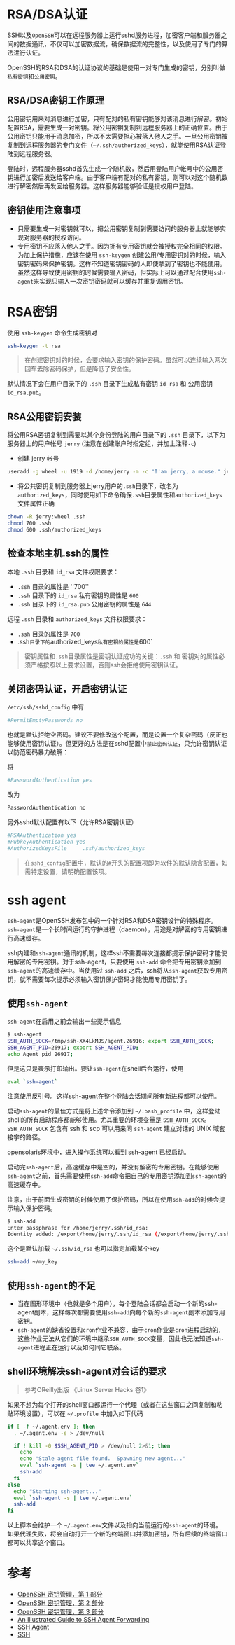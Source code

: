 # RSA/DSA认证

SSH以及`OpenSSH`可以在远程服务器上运行sshd服务进程，加密客户端和服务器之间的数据通讯，不仅可以加密数据流，确保数据流的完整性，以及使用了专门的算法进行认证。

OpenSSH的RSA和DSA的认证协议的基础是使用一对专门生成的密钥，分别叫做`私有密钥`和`公用密钥`。

## RSA/DSA密钥工作原理

公用密钥用来对消息进行加密，只有配对的私有密钥能够对该消息进行解密。初始配置RSA，需要生成一对密钥。将公用密钥复制到远程服务器上的正确位置。由于公用密钥只能用于消息加密，所以不太需要担心被落入他人之手。一旦公用密钥被复制到远程服务器的专门文件（`~/.ssh/authorized_keys`），就能使用RSA认证登陆到远程服务器。

登陆时，远程服务器sshd首先生成一个随机数，然后用登陆用户帐号中的公用密钥进行加密后发送给客户端。由于客户端有配对的私有密钥，则可以对这个随机数进行解密然后再发回给服务器。这样服务器能够验证是授权用户登陆。

## 密钥使用注意事项

* 只需要生成一对密钥就可以，把公用密钥复制到需要访问的服务器上就能够实现对服务器的授权访问。
* 专用密钥不应落入他人之手。因为拥有专用密钥就会被授权完全相同的权限。为加上保护措施，应该在使用 `ssh-keygen` 创建公用/专用密钥对的时候，输入密钥密码来保护密钥。这样不知道密钥密码的人即使拿到了密钥也不能使用。虽然这样导致使用密钥的时候需要输入密码，但实际上可以通过配合使用`ssh-agent`来实现只输入一次密钥密码就可以缓存并重复调用密钥。

# RSA密钥

使用 `ssh-keygen` 命令生成密钥对

```bash
ssh-keygen -t rsa
```

> 在创建密钥对的时候，会要求输入密钥的保护密码。虽然可以连续输入两次回车去除密码保护，但是降低了安全性。

默认情况下会在用户目录下的 `.ssh` 目录下生成私有密钥 `id_rsa` 和 公用密钥 `id_rsa.pub`。

## RSA公用密钥安装

将公用RSA密钥复制到需要以某个身份登陆的用户目录下的 `.ssh` 目录下，以下为服务器上的用户帐号 `jerry` (注意在创建账户时指定组，并加上注释`-c`)
* 创建 jerry 帐号

```bash
useradd -g wheel -u 1919 -d /home/jerry -m -c "I'am jerry, a mouse." jerry
```

* 将公共密钥复制到服务器上jerry用户的`.ssh`目录下，改名为 `authorized_keys`，同时使用如下命令确保`.ssh`目录属性和`authorized_keys`文件属性正确

```bash
chown -R jerry:wheel .ssh
chmod 700 .ssh
chmod 600 .ssh/authorized_keys
```

## 检查本地主机.ssh的属性

本地 `.ssh` 目录和 `id_rsa` 文件权限要求：

* `.ssh` 目录的属性是 ''700''
* `.ssh` 目录下的 `id_rsa` 私有密钥的属性是 `600`
* `.ssh` 目录下的 `id_rsa.pub` 公用密钥的属性是 `644`

远程 `.ssh` 目录和 `authorized_keys` 文件权限要求：

* `.ssh` 目录的属性是 `700`
* .ssh` 目录下的 `authorized_keys` 私有密钥的属性是 `600`

> 密钥属性和`.ssh`目录属性是密钥认证成功的关键：`.ssh` 和 密钥对的属性必须严格按照以上要求设置，否则ssh会拒绝使用密钥认证。

## 关闭密码认证，开启密钥认证

`/etc/ssh/sshd_config` 中有

```bash
#PermitEmptyPasswords no
```

也就是默认拒绝空密码。建议不要修改这个配置，而是设置一个复杂密码（反正也能够使用密钥认证）。但更好的方法是在sshd配置中`禁止密码认证`，只允许密钥认证以防范密码暴力破解：

将

```bash
#PasswordAuthentication yes
```

改为

```bash
PasswordAuthentication no
```

另外sshd默认配置有以下（允许RSA密钥认证）

```bash
#RSAAuthentication yes
#PubkeyAuthentication yes
#AuthorizedKeysFile     .ssh/authorized_keys
```

> 在`sshd_config`配置中，默认的`#`开头的配置项即为软件的默认隐含配置，如需特定设置，请明确配置该项。

# ssh agent

`ssh-agent`是OpenSSH发布包中的一个针对RSA和DSA密钥设计的特殊程序。`ssh-agent`是一个长时间运行的守护进程（daemon），用途是对解密的专用密钥进行高速缓存。

ssh内建和`ssh-agent`通讯的机制，这样ssh不需要每次连接都提示保护密码才能使用解密的专用密钥。对于ssh-agent，只要使用 `ssh-add` 命令把专用密钥添加到`ssh-agent`的高速缓存中。当使用过 `ssh-add` 之后，ssh将从`ssh-agent`获取专用密钥，就不需要每次提示必须输入密钥保护密码才能使用专用密钥了。

## 使用`ssh-agent`

`ssh-agent`在启用之前会输出一些提示信息

```bash
$ ssh-agent
SSH_AUTH_SOCK=/tmp/ssh-XX4LkMJS/agent.26916; export SSH_AUTH_SOCK;
SSH_AGENT_PID=26917; export SSH_AGENT_PID;
echo Agent pid 26917;
```

但是这只是表示打印输出。要让`ssh-agent`在shell后台运行，使用

```bash
eval `ssh-agent`
```

注意使用反引号。这样ssh-agent在整个登陆会话期间所有新进程都可以使用。

启动`ssh-agent`的最佳方式是将上述命令添加到 `~/.bash_profile` 中，这样登陆shell的所有启动程序都能够使用。尤其重要的环境变量是 `SSH_AUTH_SOCK`。`SSH_AUTH_SOCK` 包含有 ssh 和 scp 可以用来同 `ssh-agent` 建立对话的 UNIX 域套接字的路径。

opensolaris环境中，进入操作系统可以看到 ssh-agent 已经启动。

启动完`ssh-agent`后，高速缓存中是空的，并没有解密的专用密钥。在能够使用`ssh-agent`之前，首先需要使用`ssh-add`命令把自己的专用密钥添加到`ssh-agent`的高速缓存中。

注意，由于前面生成密钥的时候使用了保护密码，所以在使用`ssh-add`的时候会提示输入保护密码。

```bash
$ ssh-add
Enter passphrase for /home/jerry/.ssh/id_rsa: 
Identity added: /export/home/jerry/.ssh/id_rsa (/export/home/jerry/.ssh/id_rsa)
```

这个是默认加载 `~/.ssh/id_rsa` 也可以指定加载某个key

```bash
ssh-add ~/my_key
```

## 使用`ssh-agent`的不足

* 当在图形环境中（也就是多个用户），每个登陆会话都会启动一个新的ssh-agent副本，这样每次都需要使用`ssh-add`向每个新的`ssh-agent`副本添加专用密钥。
* `ssh-agent`的缺省设置和`cron`作业不兼容，由于`cron`作业是`cron`进程启动的，这些作业无法从它们的环境中继承`SSH_AUTH_SOCK`变量，因此也无法知道`ssh-agent`进程正在运行以及如何同它联系。

## shell环境解决ssh-agent对会话的要求

> 参考OReilly出版 《Linux Server Hacks 卷1》

如果不想为每个打开的shell窗口都运行一个代理（或者在这些窗口之间复制和粘贴环境设置），可以在 `~/.profile` 中加入如下代码

```bash
if [ -f ~/.agent.env ]; then
  . ~/.agent.env -s > /dev/null

  if ! kill -0 $SSH_AGENT_PID > /dev/null 2>&1; then
    echo
    echo "Stale agent file found.  Spawning new agent..."
    eval `ssh-agent -s | tee ~/.agent.env`
    ssh-add
  fi
else
  echo "Starting ssh-agent..."
  eval `ssh-agent -s | tee ~/.agent.env`
  ssh-add
fi
```

以上脚本会维护一个 `~/.agent.env`文件以及指向当前运行的`ssh-agent`的环境。如果代理失败，将会自动打开一个新的终端窗口并添加密钥，所有后续的终端窗口都可以共享这个窗口。

# 参考

* [OpenSSH 密钥管理，第 1 部分](http://www.ibm.com/developerworks/cn/linux/security/openssh/part1/index.html)
* [OpenSSH 密钥管理，第 2 部分](http://www.ibm.com/developerworks/cn/linux/security/openssh/part2/index.html)
* [OpenSSH 密钥管理，第 3 部分](http://www.ibm.com/developerworks/cn/linux/security/openssh/part3/index.html)
* [An Illustrated Guide to SSH Agent Forwarding](http://www.unixwiz.net/techtips/ssh-agent-forwarding.html)
* [SSH Agent](http://en.wikipedia.org/wiki/Ssh-agent)
* [SSH](http://mah.everybody.org/docs/ssh)